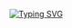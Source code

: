 [![Typing SVG](https://readme-typing-svg.demolab.com/?lines=Hi+there+👋;Welcome+to+the+World+of+Abhishek+Kishor+++++++)](https://git.io/typing-svg)
